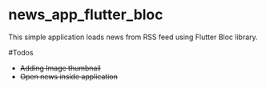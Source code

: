 # news_app_flutter_bloc

This simple application loads news from RSS feed using Flutter Bloc library.

#Todos

- ~~Adding Image thumbnail~~
- ~~Open news inside application~~
